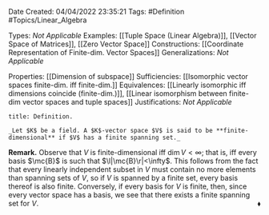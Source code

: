 <div class="topSpace"></div>

Date Created: 04/04/2022 23:35:21
Tags: #Definition #Topics/Linear_Algebra

Types: _Not Applicable_
Examples: [[Tuple Space (Linear Algebra)]], [[Vector Space of Matrices]], [[Zero Vector Space]]
Constructions: [[Coordinate Representation of Finite-dim. Vector Spaces]]
Generalizations: _Not Applicable_

Properties: [[Dimension of subspace]]
Sufficiencies: [[Isomorphic vector spaces finite-dim. iff finite-dim.]]
Equivalences: [[Linearly isomorphic iff dimensions coincide (finite-dim.)]], [[Linear isomorphism between finite-dim vector spaces and tuple spaces]]
Justifications: _Not Applicable_

``` ad-Definition
title: Definition.

_Let $K$ be a field. A $K$-vector space $V$ is said to be **finite-dimensional** if $V$ has a finite spanning set._

```

**Remark.** Observe that $V$ is finite-dimensional iff $\dim V<\infty$; that is, iff every basis $\mc{B}$ is such that $\l|\mc{B}\r|<\infty$. This follows from the fact that every linearly independent subset in $V$ must contain no more elements than spanning sets of $V$, so if $V$ is spanned by a finite set, every basis thereof is also finite. Conversely, if every basis for $V$ is finite, then, since every vector space has a basis, we see that there exists a finite spanning set for $V$.<span style="float:right;">$\blacklozenge$</span>
